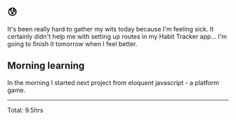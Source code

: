 ## :cold_sweat: 

It's been really hard to gather my wits today because I'm feeling sick. It certainly didn't help me with setting up 
routes in my Habit Tracker app... I'm going to finish it tomorrow when I feel better.

## Morning learning

In the morning I started next project from eloquent javascript - a platform game.

<hr>
Total: 9.5hrs
